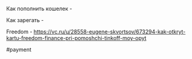 Как пополнить кошелек - [](https://telegra.ph/Kak-popolnit-koshelek-HyperPay-08-11)

Как зарегать - [](https://shatim.notion.site/shatim/8e7388ef49b541abbfe30a6325ecaab9)

Freedom - https://vc.ru/u/28558-eugene-skvortsov/673294-kak-otkryt-kartu-freedom-finance-pri-pomoshchi-tinkoff-moy-opyt

#payment